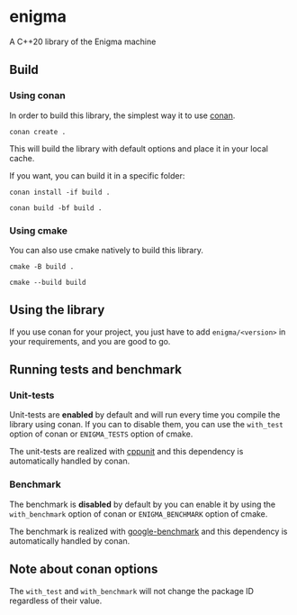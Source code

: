 # enigma
A C++20 library of the Enigma machine

## Build

### Using conan
In order to build this library, the simplest way it to use [conan](https://conan.io/).

`conan create .`

This will build the library with default options and place it in your local cache.

If you want, you can build it in a specific folder:

`conan install -if build .`

`conan build -bf build .`

### Using cmake

You can also use cmake natively to build this library.

`cmake -B build .`

`cmake --build build`

## Using the library

If you use conan for your project, you just have to add `enigma/<version>` in your requirements, and you are good to go.

## Running tests and benchmark

### Unit-tests
Unit-tests are **enabled** by default and will run every time you compile the library using conan.
If you can to disable them, you can use the `with_test` option of conan or `ENIGMA_TESTS` option of cmake.

The unit-tests are realized with [cppunit](http://cppunit.sourceforge.net/doc/1.8.0/index.html) and this dependency is automatically handled by conan.

### Benchmark
The benchmark is **disabled** by default by you can enable it by using the `with_benchmark` option of conan or `ENIGMA_BENCHMARK` option of cmake.

The benchmark is realized with [google-benchmark](https://github.com/google/benchmark) and this dependency is automatically handled by conan.

## Note about conan options
The `with_test` and `with_benchmark` will not change the package ID regardless of their value.
